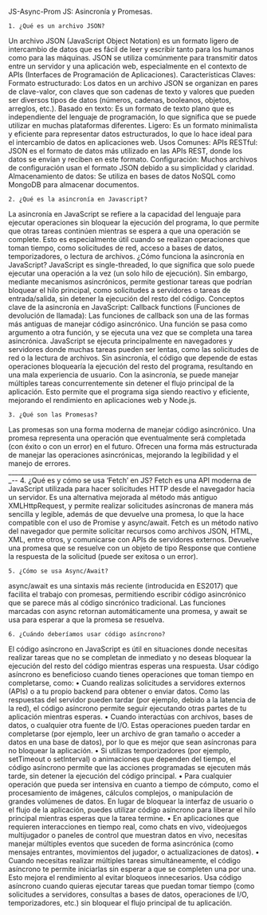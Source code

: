 JS-Async-Prom
JS: Asincronía y Promesas.

    1. ¿Qué es un archivo JSON? 
Un archivo JSON (JavaScript Object Notation) es un formato ligero de intercambio de datos que es fácil de leer y escribir tanto para los humanos como para las máquinas. JSON se utiliza comúnmente para transmitir datos entre un servidor y una aplicación web, especialmente en el contexto de APIs (Interfaces de Programación de Aplicaciones).
Características Claves: Formato estructurado: Los datos en un archivo JSON se organizan en pares de clave-valor, con claves que son cadenas de texto y valores que pueden ser diversos tipos de datos (números, cadenas, booleanos, objetos, arreglos, etc.). Basado en texto: Es un formato de texto plano que es independiente del lenguaje de programación, lo que significa que se puede utilizar en muchas plataformas diferentes. Ligero: Es un formato minimalista y eficiente para representar datos estructurados, lo que lo hace ideal para el intercambio de datos en aplicaciones web.
Usos Comunes: APIs RESTful: JSON es el formato de datos más utilizado en las APIs REST, donde los datos se envían y reciben en este formato. Configuración: Muchos archivos de configuración usan el formato JSON debido a su simplicidad y claridad. Almacenamiento de datos: Se utiliza en bases de datos NoSQL como MongoDB para almacenar documentos.

    2. ¿Qué es la asincronía en Javascript? 
La asincronía en JavaScript se refiere a la capacidad del lenguaje para ejecutar operaciones sin bloquear la ejecución del programa, lo que permite que otras tareas continúen mientras se espera a que una operación se complete. Esto es especialmente útil cuando se realizan operaciones que toman tiempo, como solicitudes de red, acceso a bases de datos, temporizadores, o lectura de archivos. ¿Cómo funciona la asincronía en JavaScript?
JavaScript es single-threaded, lo que significa que solo puede ejecutar una operación a la vez (un solo hilo de ejecución). Sin embargo, mediante mecanismos asincrónicos, permite gestionar tareas que podrían bloquear el hilo principal, como solicitudes a servidores o tareas de entrada/salida, sin detener la ejecución del resto del código. Conceptos clave de la asincronía en JavaScript:
Callback functions (Funciones de devolución de llamada): Las funciones de callback son una de las formas más antiguas de manejar código asincrónico. Una función se pasa como argumento a otra función, y se ejecuta una vez que se completa una tarea asincrónica.
JavaScript se ejecuta principalmente en navegadores y servidores donde muchas tareas pueden ser lentas, como las solicitudes de red o la lectura de archivos. Sin asincronía, el código que depende de estas operaciones bloquearía la ejecución del resto del programa, resultando en una mala experiencia de usuario. Con la asincronía, se puede manejar múltiples tareas concurrentemente sin detener el flujo principal de la aplicación. Esto permite que el programa siga siendo reactivo y eficiente, mejorando el rendimiento en aplicaciones web y Node.js.

    3. ¿Qué son las Promesas? 
Las promesas son una forma moderna de manejar código asincrónico. Una promesa representa una operación que eventualmente será completada (con éxito o con un error) en el futuro. Ofrecen una forma más estructurada de manejar las operaciones asincrónicas, mejorando la legibilidad y el manejo de errores. _______________________________________________________________________________--
    4. ¿Qué es y cómo se usa ‘Fetch’ en JS? 
Fetch es una API moderna de JavaScript utilizada para hacer solicitudes HTTP desde el navegador hacia un servidor. Es una alternativa mejorada al método más antiguo XMLHttpRequest, y permite realizar solicitudes asíncronas de manera más sencilla y legible, además de que devuelve una promesa, lo que la hace compatible con el uso de Promise y async/await. Fetch es un método nativo del navegador que permite solicitar recursos como archivos JSON, HTML, XML, entre otros, y comunicarse con APIs de servidores externos. Devuelve una promesa que se resuelve con un objeto de tipo Response que contiene la respuesta de la solicitud (puede ser exitosa o un error).

    5. ¿Cómo se usa Async/Await? 
async/await es una sintaxis más reciente (introducida en ES2017) que facilita el trabajo con promesas, permitiendo escribir código asincrónico que se parece más al código sincrónico tradicional. Las funciones marcadas con async retornan automáticamente una promesa, y await se usa para esperar a que la promesa se resuelva.

    6. ¿Cuándo deberíamos usar código asíncrono? 
El código asíncrono en JavaScript es útil en situaciones donde necesitas realizar tareas que no se completan de inmediato y no deseas bloquear la ejecución del resto del código mientras esperas una respuesta. Usar código asíncrono es beneficioso cuando tienes operaciones que toman tiempo en completarse, como:
    • Cuando realizas solicitudes a servidores externos (APIs) o a tu propio backend para obtener o enviar datos. Como las respuestas del servidor pueden tardar (por ejemplo, debido a la latencia de la red), el código asíncrono permite seguir ejecutando otras partes de tu aplicación mientras esperas.
    • Cuando interactúas con archivos, bases de datos, o cualquier otra fuente de I/O. Estas operaciones pueden tardar en completarse (por ejemplo, leer un archivo de gran tamaño o acceder a datos en una base de datos), por lo que es mejor que sean asíncronas para no bloquear la aplicación.
    • Si utilizas temporizadores (por ejemplo, setTimeout o setInterval) o animaciones que dependen del tiempo, el código asíncrono permite que las acciones programadas se ejecuten más tarde, sin detener la ejecución del código principal.
    • Para cualquier operación que pueda ser intensiva en cuanto a tiempo de cómputo, como el procesamiento de imágenes, cálculos complejos, o manipulación de grandes volúmenes de datos. En lugar de bloquear la interfaz de usuario o el flujo de la aplicación, puedes utilizar código asíncrono para liberar el hilo principal mientras esperas que la tarea termine.
    • En aplicaciones que requieren interacciones en tiempo real, como chats en vivo, videojuegos multijugador o paneles de control que muestran datos en vivo, necesitas manejar múltiples eventos que suceden de forma asincrónica (como mensajes entrantes, movimientos del jugador, o actualizaciones de datos).
    • Cuando necesitas realizar múltiples tareas simultáneamente, el código asíncrono te permite iniciarlas sin esperar a que se completen una por una. Esto mejora el rendimiento al evitar bloqueos innecesarios.
Usa código asíncrono cuando quieras ejecutar tareas que puedan tomar tiempo (como solicitudes a servidores, consultas a bases de datos, operaciones de I/O, temporizadores, etc.) sin bloquear el flujo principal de tu aplicación.
